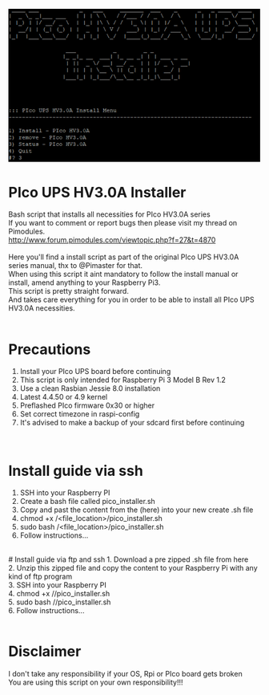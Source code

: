 ![alt text](pico_installer.png "motd")
<br />

# PIco UPS HV3.0A Installer
Bash script that installs all necessities for PIco HV3.0A series<br />
If you want to comment or report bugs then please visit my thread on Pimodules.<br />
http://www.forum.pimodules.com/viewtopic.php?f=27&t=4870 <br />
<br />
Here you'll find a install script as part of the original PIco UPS HV3.0A series manual, thx to @Pimaster for that.<br />
When using this script it aint mandatory to follow the install manual or install, amend anything to your Raspberry Pi3.<br />
This script is pretty straight forward.<br />
And takes care everything for you in order to be able to install all PIco UPS HV3.0A necessities.<br />
<br />

# Precautions
1. Install your PIco UPS board before continuing<br />
2. This script is only intended for Raspberry Pi 3 Model B Rev 1.2<br />
3. Use a clean Rasbian Jessie 8.0 installation<br />
4. Latest 4.4.50 or 4.9 kernel<br />
5. Preflashed PIco firmware 0x30 or higher<br />
6. Set correct timezone in raspi-config<br />
7. It's advised to make a backup of your sdcard first before continuing<br />
<br />

# Install guide via ssh
1. SSH into your Raspberry PI<br />
2. Create a bash file called pico_installer.sh<br />
3. Copy and past the content from the (here) into your new create .sh file<br />
4. chmod +x /<file_location>/pico_installer.sh<br />
5. sudo bash /<file_location>/pico_installer.sh<br />
6. Follow instructions...<br />
<br />
# Install guide via ftp and ssh
1. Download a pre zipped .sh file from here<br />
2. Unzip this zipped file and copy the content to your Raspberry Pi with any kind of ftp program<br />
3. SSH into your Raspberry PI<br />
4. chmod +x /<file_location>/pico_installer.sh<br />
5. sudo bash /<file_location>/pico_installer.sh<br />
6. Follow instructions...<br />
<br />

# Disclaimer
I don't take any responsibility if your OS, Rpi or PIco board gets broken<br />
You are using this script on your own responsibility!!!<br />
